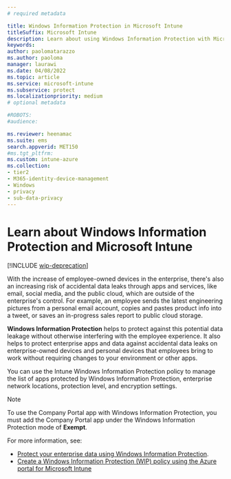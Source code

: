 ```yaml
---
# required metadata

title: Windows Information Protection in Microsoft Intune
titleSuffix: Microsoft Intune
description: Learn about using Windows Information Protection with Microsoft Intune.
keywords:
author: paolomatarazzo
ms.author: paoloma
manager: laurawi
ms.date: 04/08/2022
ms.topic: article
ms.service: microsoft-intune
ms.subservice: protect
ms.localizationpriority: medium
# optional metadata

#ROBOTS:
#audience:

ms.reviewer: heenamac
ms.suite: ems
search.appverid: MET150
#ms.tgt_pltfrm:
ms.custom: intune-azure
ms.collection:
- tier2
- M365-identity-device-management
- Windows
- privacy
- sub-data-privacy
---
```


# Learn about Windows Information Protection and Microsoft Intune

[!INCLUDE [wip-deprecation](../../includes/wip-deprecation.md)]
<!-- MAXADO-6010051 -->

With the increase of employee-owned devices in the enterprise, there's also an increasing risk of accidental data leaks through apps and services, like email, social media, and the public cloud, which are outside of the enterprise's control. For example, an employee sends the latest engineering pictures from a personal email account, copies and pastes product info into a tweet, or saves an in-progress sales report to public cloud storage.

**Windows Information Protection** helps to protect against this potential data leakage without otherwise interfering with the employee experience. It also helps to protect enterprise apps and data against accidental data leaks on enterprise-owned devices and personal devices that employees bring to work without requiring changes to your environment or other apps.

You can use the Intune Windows Information Protection policy to manage the list of apps protected by Windows Information Protection, enterprise network locations, protection level, and encryption settings.

>[!NOTE]
> To use the Company Portal app with Windows Information Protection, you must add the Company Portal app under the Windows Information Protection mode of **Exempt**.

For more information, see:

- [Protect your enterprise data using Windows Information Protection](/windows/security/information-protection/windows-information-protection/protect-enterprise-data-using-wip).
- [Create a Windows Information Protection (WIP) policy using the Azure portal for Microsoft Intune](/windows/threat-protection/windows-information-protection/create-wip-policy-using-intune)
